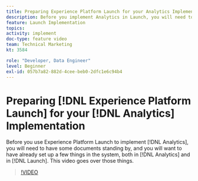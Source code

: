 ```yaml
---
title: Preparing Experience Platform Launch for your Analytics Implementation
description: Before you implement Analytics in Launch, you will need to have some documents standing by, and you will have wanted to set up a few things in the system, both in Analytics and in Launch. This video goes over those things.
feature: Launch Implementation
topics: 
activity: implement
doc-type: feature video
team: Technical Marketing
kt: 3584

role: "Developer, Data Engineer"
level: Beginner
exl-id: 057b7a82-882d-4cee-beb0-2dfc1e6c94b4
---
```

# Preparing [!DNL Experience Platform Launch] for your [!DNL Analytics] Implementation

Before you use Experience Platform Launch to implement [!DNL Analytics], you will need to have some documents standing by, and you will want to have already set up a few things in the system, both in [!DNL Analytics] and in [!DNL Launch]. This video goes over those things.

>[!VIDEO](https://video.tv.adobe.com/v/28752/?quality=12)
